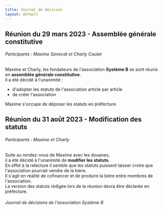 ```yaml
---
title: Journal de décision
layout: default
---
```


## Réunion du 29 mars 2023 - Assemblée générale constitutive
###### Participants : Maxime Sénécat et Charly Caulet

Maxime et Charly, les fondateurs de l'association **Système B** se sont réunis en **assemblée générale constitutive**.  
Il a été décidé à l'unanimité :  
- d'adopter les statuts de l'association article par article
- de créer l'association

Maxime s'occupe de déposer les statuts en préfecture.

## Réunion du 31 août 2023 - Modification des statuts
###### Participants : Maxime et Charly

Suite au rendez-vous de Maxime avec les douanes,  
il a été décidé à l'unanimité de **modifier les statuts**.  
En effet à la relecture il semble que les statuts puissent laisser croire que l'association pourrait vendre de la bière.  
Il s'agit en réalité de cofinancer et de produire la bière entre membres de l'association.  
La version des statuts rédigée lors de la réunion devra être déclarée en préfecture.

###### Journal de décisions de l'association Système B
